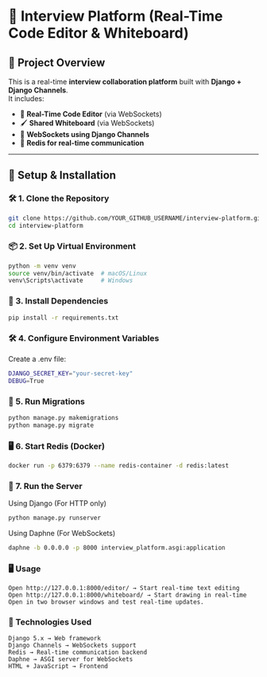 # 🚀 Interview Platform (Real-Time Code Editor & Whiteboard)

## 📌 Project Overview
This is a real-time **interview collaboration platform** built with **Django + Django Channels**.  
It includes:
- 📝 **Real-Time Code Editor** (via WebSockets)
- 🖌️ **Shared Whiteboard** (via WebSockets)
- 🔄 **WebSockets using Django Channels**
- 📡 **Redis for real-time communication**

---

## 🔧 Setup & Installation

### 🛠️ **1. Clone the Repository**

```sh
git clone https://github.com/YOUR_GITHUB_USERNAME/interview-platform.git
cd interview-platform
```

### 📦 2. Set Up Virtual Environment

```sh
python -m venv venv
source venv/bin/activate  # macOS/Linux
venv\Scripts\activate     # Windows
```

### 🚀 3. Install Dependencies

```sh
pip install -r requirements.txt
```

### 🛠️ 4. Configure Environment Variables

Create a .env file:
```sh
DJANGO_SECRET_KEY="your-secret-key"
DEBUG=True
```

### 🔄 5. Run Migrations

```sh
python manage.py makemigrations
python manage.py migrate
```

### 🖥️ 6. Start Redis (Docker)

```sh
docker run -p 6379:6379 --name redis-container -d redis:latest
```

### 🚀 7. Run the Server

Using Django (For HTTP only)

```sh
python manage.py runserver
```

Using Daphne (For WebSockets)

```sh
daphne -b 0.0.0.0 -p 8000 interview_platform.asgi:application
```

### 🖥️ Usage

    Open http://127.0.0.1:8000/editor/ → Start real-time text editing
    Open http://127.0.0.1:8000/whiteboard/ → Start drawing in real-time
    Open in two browser windows and test real-time updates.

### 📌 Technologies Used

    Django 5.x → Web framework
    Django Channels → WebSockets support
    Redis → Real-time communication backend
    Daphne → ASGI server for WebSockets
    HTML + JavaScript → Frontend